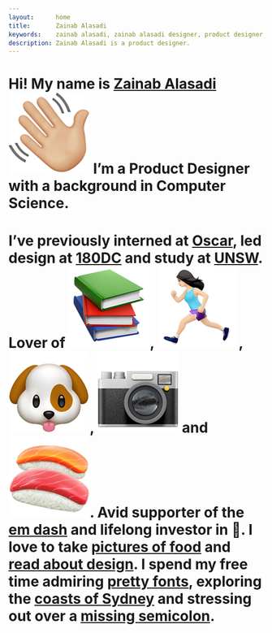```yaml
---
layout:      home
title:       Zainab Alasadi
keywords:    zainab alasadi, zainab alasadi designer, product designer, sydney, computer science, designer unsw, zainab, ux, design
description: Zainab Alasadi is a product designer. 
---
```



<div class="{{ site.site-intro }} {{ site.site-intro-margin }}" markdown="1">
   <h1 class="{{ site.site-intro-text }}">Hi! My name is <a href="about">Zainab Alasadi</a> <img class="emoji" src="assets/images/site/wave.png"> I’m a Product Designer with a background in Computer Science.</h1>

   <h1 class="{{ site.site-intro-text }}">I’ve previously interned at <a href="https://www.sharewithoscar.com" target="_blank">Oscar</a>, led design at <a href="https://www.180dc.org" target="_blank">180DC</a> and study at <a href="https://www.unsw.edu.au" target="_blank">UNSW</a>. Lover of <img class="emoji" src="assets/images/site/books.png">, <img class="emoji" src="assets/images/site/run.png">, <img class="emoji" src="assets/images/site/dog.png">, <img class="emoji" src="assets/images/site/camera.png"> and <img class="emoji" src="assets/images/site/sushi.png">. Avid supporter of the <a href="https://www.theatlantic.com/entertainment/archive/2012/10/singular-beauty-em-dash/322196/" target="_blank">em dash</a> and lifelong investor in 🍰. I love to take <a href="#" target="_blank">pictures of food</a> and <a href="https://medium.com/@zainabalasadi" target="_blank">read about design</a>. I spend my free time admiring <a href="https://fontsinuse.com/" target="_blank">pretty fonts</a>, exploring the <a href="#" target="_blank">coasts of Sydney</a> and stressing out over a <a href="https://www.instagram.com/stories/highlights/18054971740097220/?hl=en" target="_blank">missing semicolon</a>.</h1>
</div>

<div class="{{ site.site-intro-space }}" markdown="1">
</div>